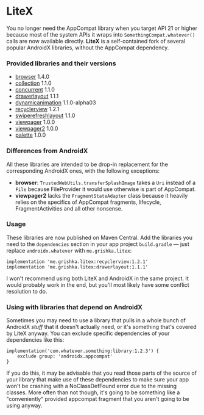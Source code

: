 # LiteX

You no longer need the AppCompat library when you target API 21 or higher because most of the system APIs it wraps into `SomethingCompat.whatever()` calls are now available directly. **LiteX** is a self-contained fork of several popular AndroidX libraries, without the AppCompat dependency.

### Provided libraries and their versions

* [browser](https://developer.android.com/jetpack/androidx/releases/browser) 1.4.0
* [collection](https://developer.android.com/jetpack/androidx/releases/collection) 1.1.0
* [concurrent](https://developer.android.com/jetpack/androidx/releases/concurrent) 1.1.0
* [drawerlayout](https://developer.android.com/jetpack/androidx/releases/drawerlayout) 1.1.1
* [dynamicanimation](https://developer.android.com/jetpack/androidx/releases/dynamicanimation) 1.1.0-alpha03
* [recyclerview](https://developer.android.com/jetpack/androidx/releases/recyclerview) 1.2.1
* [swiperefreshlayout](https://developer.android.com/jetpack/androidx/releases/swiperefreshlayout) 1.1.0
* [viewpager](https://developer.android.com/jetpack/androidx/releases/viewpager) 1.0.0
* [viewpager2](https://developer.android.com/jetpack/androidx/releases/viewpager2) 1.0.0
* [palette](https://developer.android.com/jetpack/androidx/releases/palette) 1.0.0

### Differences from AndroidX

All these libraries are intended to be drop-in replacement for the corresponding AndroidX ones, with the following exceptions:
* **browser**: `TrustedWebUtils.transferSplashImage` takes a `Uri` instead of a `File` because FileProvider it would use otherwise is part of AppCompat.
* **viewpager2** lacks the `FragmentStateAdapter` class because it heavily relies on the specifics of AppCompat fragments, lifecycle, FragmentActivities and all other nonsense.

### Usage

These libraries are now published on Maven Central. Add the libraries you need to the `dependencies` section in your app project `build.gradle` — just replace `androidx.whatever` with `me.grishka.litex`:

```
implementation 'me.grishka.litex:recyclerview:1.2.1'
implementation 'me.grishka.litex:drawerlayout:1.1.1'
```

I won't recommend using both LiteX and AndroidX in the same project. It would probably work in the end, but you'll most likely have some conflict resolution to do.

### Using with libraries that depend on AndroidX

Sometimes you may need to use a library that pulls in a whole bunch of AndroidX _stuff_ that it doesn't actually need, or it's something that's covered by LiteX anyway. You can exclude specific dependencies of your dependencies like this:

```
implementation('com.whatever.something:library:1.2.3') {
	exclude group: 'androidx.appcompat'
}
```

If you do this, it may be advisable that you read those parts of the source of your library that make use of these dependencies to make sure your app won't be crashing with a NoClassDefFound error due to the missing classes. More often than not though, it's going to be something like a "conveniently" provided appcompat fragment that you aren't going to be using anyway.
